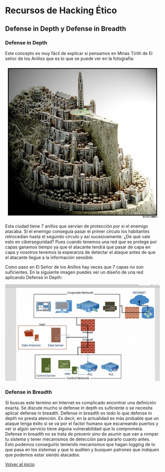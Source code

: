 # Recursos de Hacking Ético

## Defense in Depth y Defense in Breadth

### Defense in Depth

Este concepto es muy fácil de explicar si pensamos en Minas Tirith de El señor de los Anillos que es lo que se puede ver en la fotografía:

![minas tirith](./../../img/minastirith.jpeg)

Esta ciudad tiene 7 anillos que servían de protección por si el enemigo atacaba. Si el enemigo conseguía pasar el primer círculo los habitantes retrocedían hasta el segundo círculo y así sucesivamente. ¿De qué vale esto en ciberseguridad? Pues cuando tenemos una red que se protege por capas ganamos tiempo ya que el atacante tendrá que pasar de capa en capa y nosotros tenemos la esperanza de detectar el ataque antes de que el atacante llegue a la información sensible.

Como paso en El Señor de los Anillos hay veces que 7 capas no son suficientes. En la siguiente imagen puedes ver un diseño de una red aplicando Defense in Depth:

![defense in depth](./../../img/defenseindepth.jpeg)

### Defense in Breadth

Si buscas este termino en Internet es complicado encontrar una definición exacta. Se discute mucho si defense in depth es suficiente o se necesita aplicar defense in breadth. Defense in breadth es todo lo que defense in depth no presta atención. Es decir, en la actualidad es más probable que un ataque tenga éxito si se va por el factor humano que escaneando puertos y ver si algún servicio tiene alguna vulnerabilidad que lo comprometa.
Defense in breadth no se trata de prevenir sino de asumir que van a romper tu sistema y tener mecanismos de detección para pararlo cuanto antes. Esto podemos conseguirlo teniendo mecanismos que hagan logging de lo que pasa en los sistemas y que lo auditen y busquen patrones que indiquen que podemos estar siendo atacados.



[Volver al inicio](./../../README.md)
